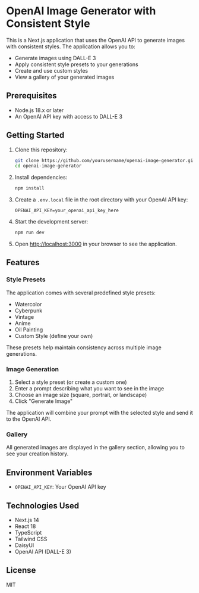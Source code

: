 # OpenAI Image Generator with Consistent Style

This is a Next.js application that uses the OpenAI API to generate images with consistent styles. The application allows you to:

- Generate images using DALL-E 3
- Apply consistent style presets to your generations
- Create and use custom styles
- View a gallery of your generated images

## Prerequisites

- Node.js 18.x or later
- An OpenAI API key with access to DALL-E 3

## Getting Started

1. Clone this repository:

   ```bash
   git clone https://github.com/yourusername/openai-image-generator.git
   cd openai-image-generator
   ```

2. Install dependencies:

   ```bash
   npm install
   ```

3. Create a `.env.local` file in the root directory with your OpenAI API key:

   ```
   OPENAI_API_KEY=your_openai_api_key_here
   ```

4. Start the development server:

   ```bash
   npm run dev
   ```

5. Open [http://localhost:3000](http://localhost:3000) in your browser to see the application.

## Features

### Style Presets

The application comes with several predefined style presets:

- Watercolor
- Cyberpunk
- Vintage
- Anime
- Oil Painting
- Custom Style (define your own)

These presets help maintain consistency across multiple image generations.

### Image Generation

1. Select a style preset (or create a custom one)
2. Enter a prompt describing what you want to see in the image
3. Choose an image size (square, portrait, or landscape)
4. Click "Generate Image"

The application will combine your prompt with the selected style and send it to the OpenAI API.

### Gallery

All generated images are displayed in the gallery section, allowing you to see your creation history.

## Environment Variables

- `OPENAI_API_KEY`: Your OpenAI API key

## Technologies Used

- Next.js 14
- React 18
- TypeScript
- Tailwind CSS
- DaisyUI
- OpenAI API (DALL-E 3)

## License

MIT
